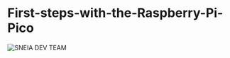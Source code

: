 # First-steps-with-the-Raspberry-Pi-Pico
![SNEIA DEV TEAM](https://user-images.githubusercontent.com/75430955/172185011-2ef77a55-e72b-4277-a34e-194070f2a18e.jpg)
